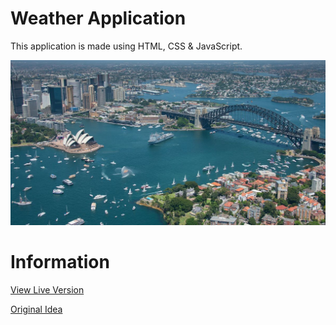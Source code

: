 # Weather Application

This application is made using HTML, CSS & JavaScript.

![Sydney](https://raw.githubusercontent.com/ItsMartonic/WeatherApplication/main/source/images/sydney.jpeg)

# Information

<a href="https://itsmartonic.github.io/WeatherApplication/">View Live Version</a>

<a href="https://github.com/DenverCoder1/weather-app-tutorial">Original Idea</a>
